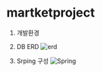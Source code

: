 # martketproject

1. 개발환경


2. DB ERD
  ![erd](https://user-images.githubusercontent.com/14936004/154830685-4aec5e8d-2034-4316-915b-5d2998387b1e.png)
  
3. Srping 구성
  ![Spring](https://user-images.githubusercontent.com/14936004/154830722-21032ff2-3877-4014-8b1b-2c5b1e571895.png)

